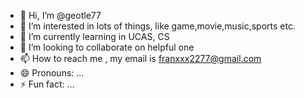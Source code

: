 - 👋 Hi, I’m @geotle77
- 👀 I’m interested in lots of things, like game,movie,music,sports etc.
- 🌱 I’m currently learning in UCAS, CS
- 💞️ I’m looking to collaborate on helpful one
- 📫 How to reach me , my email is franxxx2277@gmail.com
- 😄 Pronouns: ...
- ⚡ Fun fact: ...

<!---
geotle77/geotle77 is a ✨ special ✨ repository because its `README.md` (this file) appears on your GitHub profile.
You can click the Preview link to take a look at your changes.
--->
